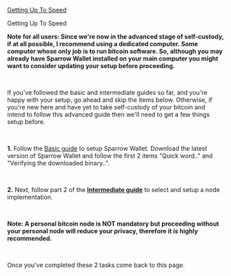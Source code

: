 [Getting Up To Speed](#advance-setup)

<p class="text-lg pb-4 font-semibold">Getting Up To Speed</p>

**Note for all users: Since we're now in the advanced stage of self-custody, if at all possible, I recommend using a dedicated computer. Some computer whose only
job is to run bitcoin software. So, although you may already have Sparrow Wallet installed on your main computer you might want to consider updating your setup before proceeding.**


<br>

If you've followed the basic and intermediate guides so far, and you're happy with your setup, go ahead and skip the items below.
Otherwise, if you're new here and have yet to take self-custody of your bitcoin and intend to follow this advanced guide then we'll need to get a few things setup before.

<br>

**1\.** Follow the <a class="text-[#8cb4ff] underline-offset-auto font-semibold" href="/guides/basic/desktop/sparrow">Basic guide<a> to setup Sparrow Wallet. Download the latest
version of Sparrow Wallet and follow the first 2 items "Quick word.." and "Verifying the downloaded binary..".

<br>

**2\.** Next, follow part 2 of the **<a class="text-[#8cb4ff] underline-offset-auto font-semibold" href="/guides/intermediate/node">Intermediate guide<a>** to select and setup a node implementation. 

<br>

**Note: A personal bitcoin node is NOT mandatory but proceeding without your personal node will reduce your privacy, therefore it is highly recommended.**

<br>

Once you've completed these 2 tasks come back to this page. 

